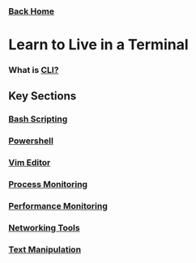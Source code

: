 ### [Back Home](../README.md)
# Learn to Live in a Terminal

### What is [CLI?](https://en.wikipedia.org/wiki/Command-line_interface)


## Key Sections
### [Bash Scripting](bash-scripting/readme.md)
### [Powershell](powershell/readme.md)
### [Vim Editor](vim-editor/readme.md)
### [Process Monitoring](process-monitoring/readme.md)
### [Performance Monitoring](performance-monitoring/readme.md)
### [Networking Tools](networking-tools/readme.md)
### [Text Manipulation](text-manipulation/readme.md)